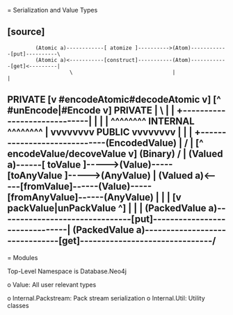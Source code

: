 = Serialization and Value Types

[source]
----
             (Atomic a)------------[ atomize ]---------->(Atom)------------[put]----------\
             (Atomic a)<-----------[construct]-----------(Atom)------------[get]<---------|
                        \                                |                                |
 PRIVATE [v #encodeAtomic\#decodeAtomic v]   [^ #unEncode|#Encode v] PRIVATE              |
                          \                              |                                |
                           +-----------------------------|                                |
                                                         |                                |
                             ^^^^^^^^ INTERNAL ^^^^^^^^  | vvvvvvvv PUBLIC vvvvvvvv       |
                                                         |                                |
                           +-----------------------------(EncodedValue)                   |
                          /                                                               |
           [^ encodeValue/decoveValue v]                                                  (Binary)
                       /                                                                  |
            (Valued a)------[ toValue ]----->(Value)-----[toAnyValue  ]----->(AnyValue)   |
            (Valued a)<-----[fromValue]------(Value)-----[fromAnyValue]------(AnyValue)   |
                      |                                                                   |
          [v packValue|unPackValue ^]                                                     |
                      |                                                                   |
        (PackedValue a)-------------------------------[put]-------------------------------|
        (PackedValue a)-------------------------------[get]-------------------------------/
---

= Modules

Top-Level Namespace is Database.Neo4j

o Value: All user relevant types

o Internal.Packstream: Pack stream serialization
o Internal.Util: Utility classes
